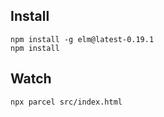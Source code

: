 ## Install
 
    npm install -g elm@latest-0.19.1
    npm install

## Watch

    npx parcel src/index.html



    